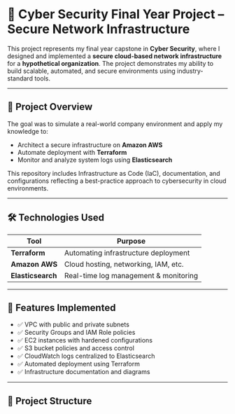 # 🔐 Cyber Security Final Year Project – Secure Network Infrastructure

This project represents my final year capstone in **Cyber Security**, where I designed and implemented a **secure cloud-based network infrastructure** for a **hypothetical organization**. The project demonstrates my ability to build scalable, automated, and secure environments using industry-standard tools.

---

## 🧠 Project Overview

The goal was to simulate a real-world company environment and apply my knowledge to:
- Architect a secure infrastructure on **Amazon AWS**
- Automate deployment with **Terraform**
- Monitor and analyze system logs using **Elasticsearch**

This repository includes Infrastructure as Code (IaC), documentation, and configurations reflecting a best-practice approach to cybersecurity in cloud environments.

---

## 🛠️ Technologies Used

| Tool           | Purpose                             |
|----------------|-------------------------------------|
| **Terraform**  | Automating infrastructure deployment|
| **Amazon AWS** | Cloud hosting, networking, IAM, etc.|
| **Elasticsearch** | Real-time log management & monitoring |

---

## 🔧 Features Implemented

- ✅ VPC with public and private subnets  
- ✅ Security Groups and IAM Role policies  
- ✅ EC2 instances with hardened configurations  
- ✅ S3 bucket policies and access control  
- ✅ CloudWatch logs centralized to Elasticsearch  
- ✅ Automated deployment using Terraform  
- ✅ Infrastructure documentation and diagrams

---

## 📂 Project Structure

